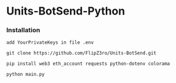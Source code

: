 # Units-BotSend-Python

### Installation
`add YourPrivateKeys in file .env`

```
git clone https://github.com/FlipZ3ro/Units-BotSend.git

pip install web3 eth_account requests python-dotenv colorama

python main.py
```
